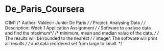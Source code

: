 # De_Paris_Coursera
C1M1
/* Author: Valdecir Junior De Paris		*/
/* Project: Analysing Data			*/
/* Description:	Week 1 Application Assignment 	*/
/* Software to analyse data and find the maximum*/
/* minimum, mean and median value of the data.	*/
/* The results will be rounded to the nearest 	*/
/* integer. The software will print all results */
/* and data reordered set from large to small.	*/
